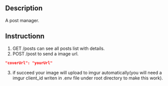 ## Description

A post manager.

## Instructionn

1. GET /posts can see all posts list with details.
2. POST /post to send a image url.
```json
"coverUrl": "yourUrl"
```
3. if succeed your image will upload to imgur automatically(you will need a imgur client_id writen in .env file under root directory to make this work).



